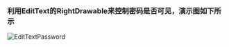 ### 利用EditText的RightDrawable来控制密码是否可见，演示图如下所示  
![EditTextPassword](https://github.com/Blankj/EditTextPassword/tree/master/img/etp.gif)
